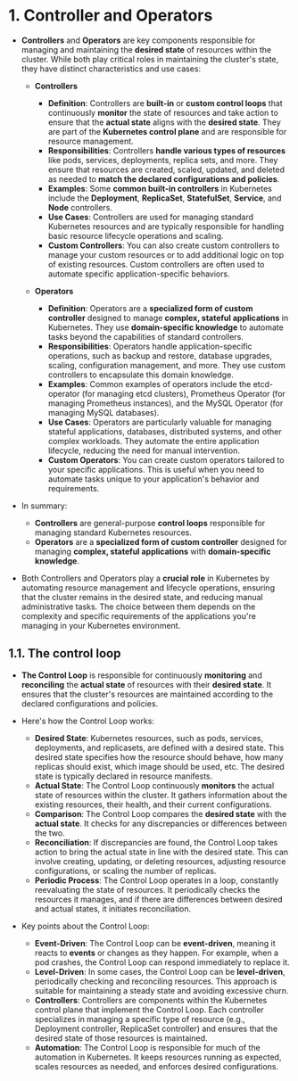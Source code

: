 # 1. Controller and Operators
- **Controllers** and **Operators** are key components responsible for managing and maintaining the **desired state** of resources within the cluster. While both play critical roles in maintaining the cluster's state, they have distinct characteristics and use cases:
  - **Controllers**
    - **Definition**: Controllers are **built-in** or **custom control loops** that continuously **monitor** the state of resources and take action to ensure that the **actual state** aligns with the **desired state**. They are part of the **Kubernetes control plane** and are responsible for resource management.
    - **Responsibilities**: Controllers **handle various types of resources** like pods, services, deployments, replica sets, and more. They ensure that resources are created, scaled, updated, and deleted as needed to **match the declared configurations and policies**.
    - **Examples**: Some **common built-in controllers** in Kubernetes include the **Deployment**, **ReplicaSet**, **StatefulSet**, **Service**, and **Node** controllers.
    - **Use Cases**: Controllers are used for managing standard Kubernetes resources and are typically responsible for handling basic resource lifecycle operations and scaling.
    - **Custom Controllers**: You can also create custom controllers to manage your custom resources or to add additional logic on top of existing resources. Custom controllers are often used to automate specific application-specific behaviors.

  - **Operators**
    - **Definition**: Operators are a **specialized form of custom controller** designed to manage **complex, stateful applications** in Kubernetes. They use **domain-specific knowledge** to automate tasks beyond the capabilities of standard controllers.
    - **Responsibilities**: Operators handle application-specific operations, such as backup and restore, database upgrades, scaling, configuration management, and more. They use custom controllers to encapsulate this domain knowledge.
    - **Examples**: Common examples of operators include the etcd-operator (for managing etcd clusters), Prometheus Operator (for managing Prometheus instances), and the MySQL Operator (for managing MySQL databases).
    - **Use Cases**: Operators are particularly valuable for managing stateful applications, databases, distributed systems, and other complex workloads. They automate the entire application lifecycle, reducing the need for manual intervention.
    - **Custom Operators**: You can create custom operators tailored to your specific applications. This is useful when you need to automate tasks unique to your application's behavior and requirements.

- In summary:
  - **Controllers** are general-purpose **control loops** responsible for managing standard Kubernetes resources.
  - **Operators** are a **specialized form of custom controller** designed for managing **complex, stateful applications** with **domain-specific knowledge**.

- Both Controllers and Operators play a **crucial role** in Kubernetes by automating resource management and lifecycle operations, ensuring that the cluster remains in the desired state, and reducing manual administrative tasks. The choice between them depends on the complexity and specific requirements of the applications you're managing in your Kubernetes environment.

## 1.1. The control loop
- **The Control Loop** is responsible for continuously **monitoring** and **reconciling** the **actual state** of resources with their **desired state**. It ensures that the cluster's resources are maintained according to the declared configurations and policies.
- Here's how the Control Loop works:
  - **Desired State**: Kubernetes resources, such as pods, services, deployments, and replicasets, are defined with a desired state. This desired state specifies how the resource should behave, how many replicas should exist, which image should be used, etc. The desired state is typically declared in resource manifests.
  - **Actual State**: The Control Loop continuously **monitors** the actual state of resources within the cluster. It gathers information about the existing resources, their health, and their current configurations.
  - **Comparison**: The Control Loop compares the **desired state** with the **actual state**. It checks for any discrepancies or differences between the two.
  - **Reconciliation**: If discrepancies are found, the Control Loop takes action to bring the actual state in line with the desired state. This can involve creating, updating, or deleting resources, adjusting resource configurations, or scaling the number of replicas.
  - **Periodic Process**: The Control Loop operates in a loop, constantly reevaluating the state of resources. It periodically checks the resources it manages, and if there are differences between desired and actual states, it initiates reconciliation.

- Key points about the Control Loop:
  - **Event-Driven**: The Control Loop can be **event-driven**, meaning it reacts to **events** or changes as they happen. For example, when a pod crashes, the Control Loop can respond immediately to replace it.
  - **Level-Driven**: In some cases, the Control Loop can be **level-driven**, periodically checking and reconciling resources. This approach is suitable for maintaining a steady state and avoiding excessive churn.
  - **Controllers**: Controllers are components within the Kubernetes control plane that implement the Control Loop. Each controller specializes in managing a specific type of resource (e.g., Deployment controller, ReplicaSet controller) and ensures that the desired state of those resources is maintained.
  - **Automation**: The Control Loop is responsible for much of the automation in Kubernetes. It keeps resources running as expected, scales resources as needed, and enforces desired configurations.